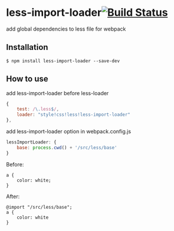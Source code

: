 # less-import-loader[![Build Status](https://travis-ci.org/MaxLee1994/less-import-loader.svg?branch=master)](https://travis-ci.org/MaxLee1994/less-import-loader)

add global dependencies to less file for webpack

## Installation

```
$ npm install less-import-loader --save-dev
```

## How to use

add less-import-loader before less-loader

```js
{
    test: /\.less$/,
    loader: "style!css!less!less-import-loader"
},
```

add less-import-loader option in webpack.config.js

```js
lessImportLoader: {
    base: process.cwd() + '/src/less/base'
}
```

Before:

```less
a {
    color: white;
}
```

After:

```less
@import "/src/less/base";
a {
    color: white
}
```
